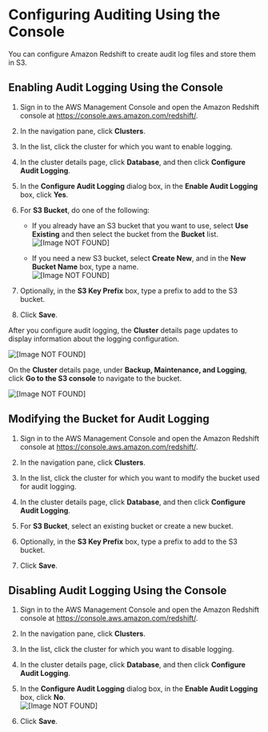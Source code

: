 # Configuring Auditing Using the Console<a name="db-auditing-console"></a>

You can configure Amazon Redshift to create audit log files and store them in S3\.

## Enabling Audit Logging Using the Console<a name="enable-auditing-logging-task"></a>

1. Sign in to the AWS Management Console and open the Amazon Redshift console at [https://console\.aws\.amazon\.com/redshift/](https://console.aws.amazon.com/redshift/)\.

1. In the navigation pane, click **Clusters**\.

1. In the list, click the cluster for which you want to enable logging\.

1. In the cluster details page, click **Database**, and then click **Configure Audit Logging**\.

1. In the **Configure Audit Logging** dialog box, in the **Enable Audit Logging** box, click **Yes**\.

1. For **S3 Bucket**, do one of the following:

   + If you already have an S3 bucket that you want to use, select **Use Existing** and then select the bucket from the **Bucket** list\.  
![\[Image NOT FOUND\]](http://docs.aws.amazon.com/redshift/latest/mgmt/images/cluster-audit-logging-existing.png)

   + If you need a new S3 bucket, select **Create New**, and in the **New Bucket Name** box, type a name\.  
![\[Image NOT FOUND\]](http://docs.aws.amazon.com/redshift/latest/mgmt/images/cluster-audit-logging-new.png)

1. Optionally, in the **S3 Key Prefix** box, type a prefix to add to the S3 bucket\.

1. Click **Save**\.

 After you configure audit logging, the **Cluster** details page updates to display information about the logging configuration\. 

![\[Image NOT FOUND\]](http://docs.aws.amazon.com/redshift/latest/mgmt/images/cluster-audit-logging-details.png)

 On the **Cluster** details page, under **Backup, Maintenance, and Logging**, click **Go to the S3 console** to navigate to the bucket\. 

![\[Image NOT FOUND\]](http://docs.aws.amazon.com/redshift/latest/mgmt/images/cluster-audit-logging-S3.png)

## Modifying the Bucket for Audit Logging<a name="modify-auditing-logging-task"></a>

1. Sign in to the AWS Management Console and open the Amazon Redshift console at [https://console\.aws\.amazon\.com/redshift/](https://console.aws.amazon.com/redshift/)\.

1. In the navigation pane, click **Clusters**\.

1. In the list, click the cluster for which you want to modify the bucket used for audit logging\.

1. In the cluster details page, click **Database**, and then click **Configure Audit Logging**\.

1. For **S3 Bucket**, select an existing bucket or create a new bucket\.

1. Optionally, in the **S3 Key Prefix** box, type a prefix to add to the S3 bucket\.

1. Click **Save**\.

## Disabling Audit Logging Using the Console<a name="disable-auditing-logging-task"></a>

1. Sign in to the AWS Management Console and open the Amazon Redshift console at [https://console\.aws\.amazon\.com/redshift/](https://console.aws.amazon.com/redshift/)\.

1. In the navigation pane, click **Clusters**\.

1. In the list, click the cluster for which you want to disable logging\.

1. In the cluster details page, click **Database**, and then click **Configure Audit Logging**\.

1. In the **Configure Audit Logging** dialog box, in the **Enable Audit Logging** box, click **No**\.  
![\[Image NOT FOUND\]](http://docs.aws.amazon.com/redshift/latest/mgmt/images/cluster-audit-logging-disable.png)

1. Click **Save**\.